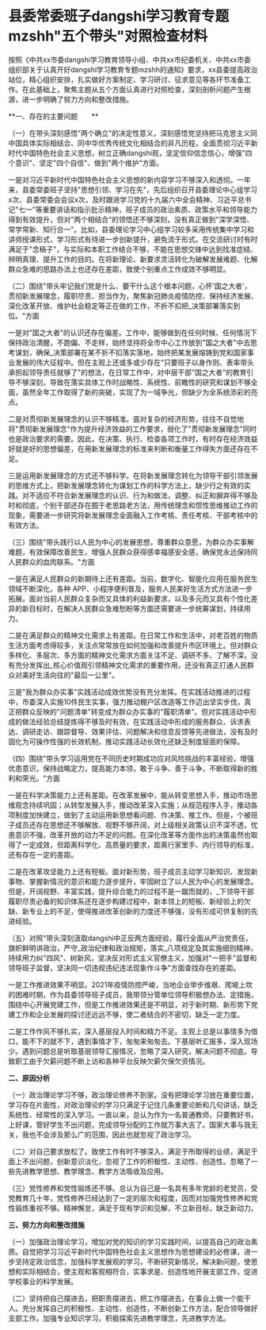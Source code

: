 # 县委常委班子dangshi学习教育专题mzshh"五个带头"对照检查材料

按照《中共xx市委dangshi学习教育领导小组、中共xx市纪委机关、中共xx市委组织部关于认真开好dangshi学习教育专题mzshh的通知》要求，xx县委提高政治站位，精心组织安排，扎实做好方案制定、学习研讨、征求意见等各环节准备工作。在此基础上，聚焦主题从五个方面认真进行对照检查，深刻剖析问题产生根源，进一步明确了努力方向和整改措施。　　

**一、存在的主要问题　　**

（一）在带头深刻感悟"两个确立"的决定性意义，深刻感悟党坚持把马克思主义同中国具体实际相结合、同中华优秀传统文化相结合的非凡历程，全面贯彻习近平新时代中国特色社会主义思想，树立正确dangshi观，坚定信仰信念信心，增强"四个意识"、坚定"四个自信"、做到"两个维护"方面。　　

一是对习近平新时代中国特色社会主义思想的新内容学习不够深入和透彻。一年来，县委常委班子坚持"思想引领、学习在先"，先后组织召开县委理论中心组学习x次、县委常委会会议x次，及时跟进学习党的十九届六中全会精神、习近平总书记"七一"等重要讲话和指示批示精神，班子成员的政治素质、政策水平和领导能力得到有效提升，但对"两个相结合"的领悟还不够深刻，没有真正做到"深学深悟、常学常新、知行合一"。比如，县委理论学习中心组学习较多采用传统集中学习和讲师授课形式，学习形式有待进一步创新提升，避免流于形式。在交流研讨时有时满足于"念稿子"，与实际和本职工作结合不够，不能在思想交锋中达到找准症结、辨明真理、提升工作的目的。在将新理论、新要求灵活转化为破解发展难题、化解群众急难的思路办法上也还存在差距，致使个别重点工作成效不够明显。

（二）围绕"带头牢记我们党是什么、要干什么这个根本问题，心怀'国之大者'，贯彻新发展理念，履职尽责、担当作为，聚焦新冠肺炎疫情防控、保持经济发展、深化改革开放、维护社会稳定等正在做的工作，不折不扣把_决策部署落实到位。"方面

一是对"国之大者"的认识还存在偏差。工作中，能够做到在任何时候、任何情况下保持政治清醒，不跑偏、不走样，始终坚持将全市中心工作放到"国之大者"中去思考谋划，确保_决策部署在某不折不扣落实落地，始终把某发展熔铸到党和国家事业发展的伟大征程中。但在主观上还或多或少存在"只要班子以身作则、表率带头承担起领导责任就够了"的想法，在日常工作中，对中层干部"国之大者"的教育引导不够深刻，导致在落实具体工作时战略性、系统性、前瞻性的研究和谋划不够全面，虽然全年工作取得了新的突破，实现了为一域争光，但缺少为全系统添彩的亮点。

二是对贯彻新发展理念的认识不够精准。面对复杂的经济形势，往往不自觉地将"贯彻新发展理念"作为提升经济效益的工作要求，弱化了"贯彻新发展理念"同时也是政治要求的需要。因此，在决策、执行、检查各项工作时，有时存在经济效益好就是好的思想偏差，在用新发展理念的标准来判断和衡量工作得失方面还存在不足。

三是运用新发展理念的方式还不够科学。在将新发展理念转化为领导干部引领发展的思维方式上，把新发展理念转化为谋划工作的科学方法上，缺少行之有效的实践。对不适应不符合新发展理念的认识、行为和做法，调整、纠正和摒弃得不够及时和彻底，个别干部还存在囿于老思路老方法，用传统理念和惯性思维推动工作的现象，需要进一步研究将新发展理念全面融入工作考核、责任考核、干部考核中的有效方法。

（三）围绕"带头践行以人民为中心的发展思想，尊重群众意愿，为群众办实事解难题，有效保障改善民生，增强人民群众获得感幸福感安全感，确保党永远保持同人民群众的血肉联系。"方面

一是在满足人民群众的新期待上还有差距。当前，数字化、智能化应用在服务民生领域不断深化，各种
APP、小程序便利普及，服务人民美好生活方式方法进一步拓展。面对当前人民群众复杂而又具体的利益新要求，以及多元而又具有个性化差异的新目标时，在解决人民群众急难愁盼等方面还需要进一步统筹谋划，持续用力。

二是在满足群众的精神文化需求上有差距。在日常工作和生活中，对老百姓的物质生活方面考虑得较多，关注点常常放在如何加强和改善提升市区环境上。但对群众多样化、多层次、多方面的精神文化需求方面关注不足、调研不多、了解不深，没有充分发挥出_核心价值观引领精神文化需求的重要作用，还没有真正打通人民群众对美好生活向往的"最后一公里"。

三是"我为群众办实事"实践活动成效优势没有充分发挥。在实践活动推进的过程中，市委深入实施10件民生实事，强力推动棚户区改造等工作迈出坚实步伐，真正把群众反映的"问题清单"转变成为群众办实事的"履职清单"。但对实践活动中形成的做法经验总结提炼得不够及时有效，在实践活动中形成的服务群众、诉求表达、调研走访、跟踪督导、效果评估、问题解决和信息反馈等先进做法，没有及时固化为可操作性强的长效机制，推动实践活动长效化还缺乏制度层面的保障。

（四）围绕"带头学习运用党在不同历史时期成功应对风险挑战的丰富经验，增强优患意识，保持战略定力，提高能力本领，敢于斗争、善于斗争，不断取得新的胜利和荣光。"方面

一是在科学决策能力上还有差距。在改革发展中，能从转变思想入手，推动市场思维观念持续巩固；从转型发展入手，推动改革深入实施；从规范程序入手，推动各项制度加快建立，做到了主动运用新思想看问题、作决策、推工作。但是，个被班子成员还存在思想还不够解放、视野不够开阔，对上级相关政策认识不深不透，忧患意识不强，改革开放的动力不足的问题。在深化改革等方面作出的决策虽然也取得了一定成效，但距离科学化、高质量的要求，距离行家里手、内行领导的标准，还有存在一定的差距。

二是在改革攻坚能力上还有短板。面对新形势，班子成员主动学习新知识、发现新事物、掌握新情况的意识和能力逐步提升，牢固树立了以人民为中心的发展理念。但是，开阔视野、丰富实践，提升综合能力的过程不是一蹴而就的，\_下领导干部履职尽责必备的知识体系还在逐步构建过程中，新本领上的短板、新经验上的欠缺、新专业上的不足，使得推进改革创新的力度还不够强，没有形成可供复制的先进经验。

（五）对照"带头深刻汲取dangshi中正反两方面经验，履行全面从严治党责任，旗帜鲜明讲政治，严守_政治纪律和政治规矩，落实_八项规定及其实施细则精神，持续用力纠"四风"、树新风，坚决反对形式主义官僚主义，加强对"一把手"监督和领导班子监督，坚决同一切违规违纪违法现象作斗争"方面查找存在的差距。

一是工作推进效果不明显。2021年疫情防控严峻，当地企业举步维艰、爬坡上坎的困难时期，作为县委领导班子成员，我带领分管单位领导积极想办法、定措施，围绕中心开展党建工作，但是工作推进效果还是不明显，对于新时期、新形势下党建工作和企业发展的探讨还远远不够，使二者结合的不密切，缺乏一定力度。

二是工作作风不够扎实，深入基层投入时间和精力不足。主观上总是以事情多为借口，能不下的就不下，遇到事情才下，匆匆来匆匆去。下基层听汇报多，深入现场少。遇到问题总是听取基层领导汇报情况，忽略了深入研究，解决问题不彻底。导致职工由于欠薪问题不断上访和各种平台反映欠薪欠保欠资情况。

**二、原因分析**

（一）政治理论学习不够，政治理论修养不到家。没有把理论学习放在重要位置，学习存在片面性，对政治理论的学习只满足于记住几条重要论断和几句讲话，缺乏系统性、经常性的深入学习。一直以来，总认为作为一名普通教师，只要教好书，上好课，管好学生不出问题，完成领导分配的工作就万事大吉了。国家大事与我无关，我也不会涉及那么广的范围，因此也就忽视了政治学习。

（二）对自己要求放松了。致使工作有时不够深入，满足于所取得的业绩，满足于面上不出问题，创新意识淡化，忽视了工作的积极性、主动性、创造性。忽略了一些先进教学思想、教学理念、教学方法吸收及应用。

（三）党性修养和党性锻炼还不够。总认为自己是一名具有多年党龄的老党员，受党教育几十年，党性修养已经达到了一定的层次和程度，因而对加强党性修养和党性锻炼重视不够。精神懈怠，满足于现有学识和见解，不立新目标，缺乏新动力。

**三、努力方向和整改措施**

（一）加强政治理论学习，增加对党的知识的学习实践时间，以提高自己的政治素质。自觉把学习习近平新时代中国特色社会主义思想作为思想建设的必修课，进一步坚持定政治信念，加强科学发展观的学习，不断研究新情况，解决新问题，使思想和实际相结合，使主观和客观相符合，实事求是、创造性地开展支部工作，促进学校事业的科学发展。

（二）坚持把自己摆进去，把职责摆进去，把工作摆进去，在事业上做一个能干人。充分发挥自己的积极性、主动性、创造性，不断创新工作方法，配合领导做好支部工作。加强专业知识学习，积极探索先进教学理念，先进教学方法。
